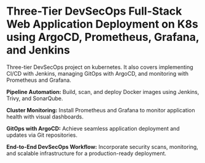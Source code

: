 # Three-Tier DevSecOps Full-Stack Web Application Deployment on K8s using ArgoCD, Prometheus, Grafana, and Jenkins

Three-tier DevSecOps project on kubernetes. It also covers implementing CI/CD with Jenkins, managing GitOps with ArgoCD, and monitoring with Prometheus and Grafana. 

**Pipeline Automation:** Build, scan, and deploy Docker images using Jenkins, Trivy, and SonarQube.

**Cluster Monitoring:** Install Prometheus and Grafana to monitor application health with visual dashboards.

**GitOps with ArgoCD:** Achieve seamless application deployment and updates via Git repositories.

**End-to-End DevSecOps Workflow:** Incorporate security scans, monitoring, and scalable infrastructure for a production-ready deployment.


